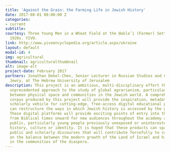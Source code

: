 ```yaml
---
title: 'Against the Grain: the Farming Life in Jewish History'
date: 2017-08-01 00:00:00 Z
categories:
- current
subtitle: 
courtesy: Three Young Men in a Wheat Field at the Ḥakla’i (Farmer) Settlement, ca.
  1920s. YIVO.
link: http://www.yivoencyclopedia.org/article.aspx/ukraine
layout: default
modal-id: 4
img: agricultural
thumbnail: agriculturalthumbnail
alt: image-alt
project-date: February 2017
partners: Jonathan Dekel-Chen, Senior Lecturer in Russian Studies and Contemporary
  Jewry, at The Hebrew University of Jerusalem
description: This project is an ambitious, multi-disciplinary effort that takes an
  unprecedented approach to the study of global agrarianism, particularly at the intersection
  between physical space and communities in the Jewish world. A comprehensive research
  corpus produced by this project will provide the inspiration, metadata content and
  scholarly vehicle for cutting-edge, free-access digital educational packages that
  can restructure the ways in which Jewish history is accessed by the general public.
  These digital platforms will provide exciting points of entry into that history
  from Biblical times onward for new audiences throughout the academy and general
  public, particularly young people previously unexposed or uninterested in Jewish
  history, culture or identity. It is hoped that these products can spark vibrant
  public and scholarly discourses that will contribute forcefully to current debates
  on the balance between the modern growth of the Land of Israel and historic developments
  in the communities of the diaspora.
---
```



